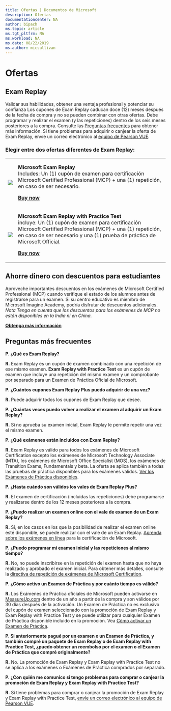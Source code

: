 ```yaml
---
title: Ofertas | Documentos de Microsoft
description: Ofertas 
documentationcenter: NA 
author: bipach
ms.topic: article
ms.tgt_pltfrm: NA
ms.workload: NA
ms.date: 08/22/2019
ms.author: micsullivan
---
```

# Ofertas

## Exam Replay

Validar sus habilidades, obtener una ventaja profesional y potenciar su confianza Los cupones de Exam Replay caducan doce (12) meses después de la fecha de compra y no se pueden combinar con otras ofertas. Debe programar y realizar el examen (y las repeticiones) dentro de los seis meses posteriores a la compra. Consulte las [Preguntas frecuentes](#frequently-asked-questions) para obtener más información. Si tiene problemas para adquirir o canjear la oferta de Exam Replay, envíe un correo electrónico al [equipo de Pearson VUE](mailto:mindhub@pearson.com).

### Elegir entre dos ofertas diferentes de Exam Replay:

<div>
    <table border="0">
        <tr>
            <td>
                <img src="images/exam-replay-thumbnail.png">
            </td>
            <td>                
                <p><strong>Microsoft Exam Replay</strong><br/>Includes: Un (1) cupón de examen para certificación Microsoft Certified Professional (MCP) + una (1) repetición, en caso de ser necesario.</p>
                <p><a href="https://us.mindhub.com/p/Microsoft-Exam-Replay?utm_source=msftmarketing&utm_medium=msft_offers&utm_campaign=ExamReplayFY20&utm_term=ERFY20&utm_content=weblink3"><strong>Buy now</strong></a></p>
            </td>
        </tr>
        <tr>
            <td>
                <img src="images/exam-replay-with-practice-test-thumbnail.png">
            </td>
            <td>
               <p><strong>Microsoft Exam Replay with Practice Test</strong><br/>incluye: Un (1) cupón de examen para certificación Microsoft Certified Professional (MCP) + una (1) repetición, en caso de ser necesario y una (1) prueba de práctica de Microsoft Official.</p>
               <p><a href="https://us.mindhub.com/p/Microsoft-Exam-Replay-PT?utm_source=msftmarketing&utm_medium=msft_offers&utm_campaign=ExamReplayFY20&utm_term=ERFY20&utm_content=weblink"><strong>Buy now</strong></a></p>
            </td>
        </tr>
    </table>
</div>

## Ahorre dinero con descuentos para estudiantes
Aproveche importantes descuentos en los exámenes de Microsoft Certified Professional (MCP) cuando verifique el estado de los alumnos antes de registrarse para un examen. Si su centro educativo es miembro de Microsoft Imagine Academy, podría disfrutar de descuentos adicionales. *Nota Tenga en cuenta que los descuentos para los exámenes de MCP no están disponibles en la India ni en China.*

[**Obtenga más información**](/learn/certifications/certification-exam-policies)

## Preguntas más frecuentes

**P. ¿Qué es Exam Replay?**

**R.** Exam Replay es un cupón de examen combinado con una repetición de ese mismo examen. **Exam Replay with Practice Test** es un cupón de examen que incluye una repetición del mismo examen y un comprobante por separado para un Examen de Práctica Oficial de Microsoft.

**P. ¿Cuántos cupones Exam Replay Plus puedo adquirir de una vez?**

**R.** Puede adquirir todos los cupones de Exam Replay que desee.

**P. ¿Cuántas veces puedo volver a realizar el examen al adquirir un Exam Replay?**

**R.** Si no aprueba su examen inicial, Exam Replay le permite repetir una vez el mismo examen.

**P. ¿Qué exámenes están incluidos con Exam Replay?**

**R.** Exam Replay es válido para todos los exámenes de Microsoft Certification excepto los exámenes de Microsoft Technology Associate (MTA), los exámenes de Microsoft Office Specialist (MOS), los exámenes de Transition Exams, Fundamentals y beta. La oferta se aplica también a todas las pruebas de práctica disponibles para los exámenes válidos. [Ver los Exámenes de Práctica disponibles](https://us.mindhub.com/microsoft-practice-tests).

**P. ¿Hasta cuándo son válidos los vales de Exam Replay Plus?**

**R.** El examen de certificación (incluidas las repeticiones) debe programarse y realizarse dentro de los 12 meses posteriores a la compra.

**P. ¿Puedo realizar un examen online con el vale de examen de un Exam Replay?**

**R.** Sí, en los casos en los que la posibilidad de realizar el examen online esté disponible, se puede realizar con el vale de un Exam Replay. [Aprenda sobre los exámenes en línea](https://www.microsoft.com/es-es/learning/online-proctored-exams.aspx) para la certificación de Microsoft.

**P. ¿Puedo programar mi examen inicial y las repeticiones al mismo tiempo?**

**R.** No, no puede inscribirse en la repetición del examen hasta que no haya realizado y aprobado el examen inicial. Para obtener más detalles, consulte la [directiva de repetición de exámenes de Microsoft Certification](https://www.microsoft.com/es-es/learning/certification-exam-policies.aspx).

**P. ¿Cómo activo un Examen de Práctica y por cuánto tiempo es válido?**

**R.** Los Exámenes de Práctica oficiales de Microsoft pueden activarse en [MeasureUp.com](https://www.measureup.com/) dentro de un año a partir de la compra y son válidos por 30 días después de la activación. Un Examen de Práctica no es exclusivo del cupón de examen seleccionado con la promoción de Exam Replay y Exam Replay with Practice Test y se puede utilizar para cualquier Examen de Práctica disponible incluido en la promoción. Vea [Cómo activar un Examen de Práctica](https://home.pearsonvue.com/microsoft/practicetests).

**P. Si anteriormente pagué por un examen o un Examen de Práctica, y también compré un paquete de Exam Replay o de Exam Replay with Practice Test, ¿puedo obtener un reembolso por el examen o el Examen de Práctica que compré originalmente?**

**R.** No. La promoción de Exam Replay y Exam Replay with Practice Test no se aplica a los exámenes o Exámenes de Práctica comprados por separado.

**P. ¿Con quién me comunico si tengo problemas para comprar o canjear la promoción de Exam Replay y Exam Replay with Practice Test?**

**R.** Si tiene problemas para comprar o canjear la promoción de Exam Replay y Exam Replay with Practice Test, [envíe un correo electrónico al equipo de Pearson VUE](mailto:mindhub@pearson.com).

